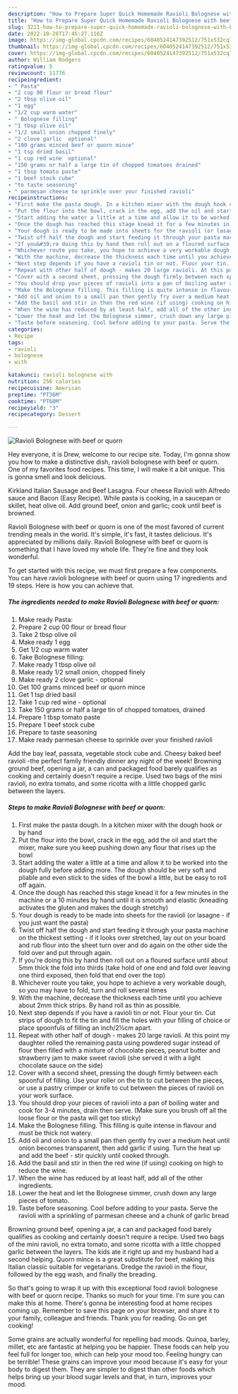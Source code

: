 ```yaml
---
description: "How to Prepare Super Quick Homemade Ravioli Bolognese with beef or quorn"
title: "How to Prepare Super Quick Homemade Ravioli Bolognese with beef or quorn"
slug: 3211-how-to-prepare-super-quick-homemade-ravioli-bolognese-with-beef-or-quorn
date: 2022-10-26T17:45:27.116Z
image: https://img-global.cpcdn.com/recipes/6040524147392512/751x532cq70/ravioli-bolognese-with-beef-or-quorn-recipe-main-photo.jpg
thumbnail: https://img-global.cpcdn.com/recipes/6040524147392512/751x532cq70/ravioli-bolognese-with-beef-or-quorn-recipe-main-photo.jpg
cover: https://img-global.cpcdn.com/recipes/6040524147392512/751x532cq70/ravioli-bolognese-with-beef-or-quorn-recipe-main-photo.jpg
author: William Rodgers
ratingvalue: 5
reviewcount: 11776
recipeingredient:
- " Pasta"
- "2 cup 00 flour or bread flour"
- "2 tbsp olive oil"
- "1 egg"
- "1/2 cup warm water"
- " Bolognese filling"
- "1 tbsp olive oil"
- "1/2 small onion chopped finely"
- "2 clove garlic  optional"
- "100 grams minced beef or quorn mince"
- "1 tsp dried basil"
- "1 cup red wine  optional"
- "150 grams or half a large tin of chopped tomatoes drained"
- "1 tbsp tomato paste"
- "1 beef stock cube"
- "to taste seasoning"
- " parmesan cheese to sprinkle over your finished ravioli"
recipeinstructions:
- "First make the pasta dough. In a kitchen mixer with the dough hook or by hand"
- "Put the flour into the bowl, crack in the egg, add the oil and start the mixer, make sure you keep pushing down any flour that rises up the bowl"
- "Start adding the water a little at a time and allow it to be worked into the dough fully before adding more. The dough should be very soft and pliable and even stick to the sides of the bowl a little, but be easy to roll off again."
- "Once the dough has reached this stage knead it for a few minutes in the machine or a 10 minutes by hand until it is smooth and elastic (kneading activates the gluten and makes the dough stretchy)"
- "Your dough is ready to be made into sheets for the ravioli (or lasagne - if you just want the pasta)"
- "Twist off half the dough and start feeding it through your pasta machine on the thickest setting - if it looks over stretched, lay out on your board and rub flour into the sheet turn over and do again on the other side the fold over and put through again."
- "If you&#39;re doing this by hand then roll out on a floured surface until about 5mm thick the fold into thirds (take hold of one end and fold over leaving one third exposed, then fold that end over the top)"
- "Whichever route you take, you hope to achieve a very workable dough, so you may have to fold, turn and roll several times"
- "With the machine, decrease the thickness each time until you achieve about 2mm thick strips. By hand roll as thin as possible."
- "Next step depends if you have a ravioli tin or not. Flour your tin. Cut strips of dough to fit the tin and fill the holes with your filling of choice or place spoonfuls of filling an inch/2½cm apart."
- "Repeat with other half of dough - makes 20 large ravioli. At this point my daughter rolled the remaining pasta using powdered sugar instead of flour then filled with a mixture of chocolate pieces, peanut butter and strawberry jam to make sweet ravioli (she served it with a light chocolate sauce on the side)"
- "Cover with a second sheet, pressing the dough firmly between each spoonful of filling. Use your roller on the tin to cut between the pieces, or use a pastry crimper or knife to cut between the pieces of ravioli on your work surface."
- "You should drop your pieces of ravioli into a pan of boiling water and cook for 3-4 minutes, drain then serve. (Make sure you brush off all the loose flour or the pasta will get too sticky)"
- "Make the Bolognese filling. This filling is quite intense in flavour and must be thick not watery."
- "Add oil and onion to a small pan then gently fry over a medium heat until onion becomes transparent, then add garlic if using. Turn the heat up and add the beef - stir quickly until cooked through."
- "Add the basil and stir in then the red wine (if using) cooking on high to reduce the wine."
- "When the wine has reduced by at least half, add all of the other ingredients."
- "Lower the heat and let the Bolognese simmer, crush down any large pieces of tomato."
- "Taste before seasoning. Cool before adding to your pasta. Serve the ravioli with a sprinkling of parmesan cheese and a chunk of garlic bread"
categories:
- Recipe
tags:
- ravioli
- bolognese
- with

katakunci: ravioli bolognese with 
nutrition: 256 calories
recipecuisine: American
preptime: "PT36M"
cooktime: "PT60M"
recipeyield: "3"
recipecategory: Dessert

---
```



![Ravioli Bolognese with beef or quorn](https://img-global.cpcdn.com/recipes/6040524147392512/751x532cq70/ravioli-bolognese-with-beef-or-quorn-recipe-main-photo.jpg)

Hey everyone, it is Drew, welcome to our recipe site. Today, I'm gonna show you how to make a distinctive dish, ravioli bolognese with beef or quorn. One of my favorites food recipes. This time, I will make it a bit unique. This is gonna smell and look delicious.

Kirkland Italian Sausage and Beef Lasagna. Four cheese Ravioli with Alfredo sauce and Bacon (Easy Recipe). While pasta is cooking, in a saucepan or skillet, heat olive oil. Add ground beef, onion and garlic; cook until beef is browned.

Ravioli Bolognese with beef or quorn is one of the most favored of current trending meals in the world. It's simple, it's fast, it tastes delicious. It's appreciated by millions daily. Ravioli Bolognese with beef or quorn is something that I have loved my whole life. They're fine and they look wonderful.


To get started with this recipe, we must first prepare a few components. You can have ravioli bolognese with beef or quorn using 17 ingredients and 19 steps. Here is how you can achieve that.

<!--inarticleads1-->

##### The ingredients needed to make Ravioli Bolognese with beef or quorn:

1. Make ready  Pasta:
1. Prepare 2 cup 00 flour or bread flour
1. Take 2 tbsp olive oil
1. Make ready 1 egg
1. Get 1/2 cup warm water
1. Take  Bolognese filling:
1. Make ready 1 tbsp olive oil
1. Make ready 1/2 small onion, chopped finely
1. Make ready 2 clove garlic - optional
1. Get 100 grams minced beef or quorn mince
1. Get 1 tsp dried basil
1. Take 1 cup red wine - optional
1. Take 150 grams or half a large tin of chopped tomatoes, drained
1. Prepare 1 tbsp tomato paste
1. Prepare 1 beef stock cube
1. Prepare to taste seasoning
1. Make ready  parmesan cheese to sprinkle over your finished ravioli


Add the bay leaf, passata, vegetable stock cube and. Cheesy baked beef ravioli -the perfect family friendly dinner any night of the week! Browning ground beef, opening a jar, a can and packaged food barely qualifies as cooking and certainly doesn&#39;t require a recipe. Used two bags of the mini ravioli, no extra tomato, and some ricotta with a little chopped garlic between the layers. 

<!--inarticleads2-->

##### Steps to make Ravioli Bolognese with beef or quorn:

1. First make the pasta dough. In a kitchen mixer with the dough hook or by hand
1. Put the flour into the bowl, crack in the egg, add the oil and start the mixer, make sure you keep pushing down any flour that rises up the bowl
1. Start adding the water a little at a time and allow it to be worked into the dough fully before adding more. The dough should be very soft and pliable and even stick to the sides of the bowl a little, but be easy to roll off again.
1. Once the dough has reached this stage knead it for a few minutes in the machine or a 10 minutes by hand until it is smooth and elastic (kneading activates the gluten and makes the dough stretchy)
1. Your dough is ready to be made into sheets for the ravioli (or lasagne - if you just want the pasta)
1. Twist off half the dough and start feeding it through your pasta machine on the thickest setting - if it looks over stretched, lay out on your board and rub flour into the sheet turn over and do again on the other side the fold over and put through again.
1. If you&#39;re doing this by hand then roll out on a floured surface until about 5mm thick the fold into thirds (take hold of one end and fold over leaving one third exposed, then fold that end over the top)
1. Whichever route you take, you hope to achieve a very workable dough, so you may have to fold, turn and roll several times
1. With the machine, decrease the thickness each time until you achieve about 2mm thick strips. By hand roll as thin as possible.
1. Next step depends if you have a ravioli tin or not. Flour your tin. Cut strips of dough to fit the tin and fill the holes with your filling of choice or place spoonfuls of filling an inch/2½cm apart.
1. Repeat with other half of dough - makes 20 large ravioli. At this point my daughter rolled the remaining pasta using powdered sugar instead of flour then filled with a mixture of chocolate pieces, peanut butter and strawberry jam to make sweet ravioli (she served it with a light chocolate sauce on the side)
1. Cover with a second sheet, pressing the dough firmly between each spoonful of filling. Use your roller on the tin to cut between the pieces, or use a pastry crimper or knife to cut between the pieces of ravioli on your work surface.
1. You should drop your pieces of ravioli into a pan of boiling water and cook for 3-4 minutes, drain then serve. (Make sure you brush off all the loose flour or the pasta will get too sticky)
1. Make the Bolognese filling. This filling is quite intense in flavour and must be thick not watery.
1. Add oil and onion to a small pan then gently fry over a medium heat until onion becomes transparent, then add garlic if using. Turn the heat up and add the beef - stir quickly until cooked through.
1. Add the basil and stir in then the red wine (if using) cooking on high to reduce the wine.
1. When the wine has reduced by at least half, add all of the other ingredients.
1. Lower the heat and let the Bolognese simmer, crush down any large pieces of tomato.
1. Taste before seasoning. Cool before adding to your pasta. Serve the ravioli with a sprinkling of parmesan cheese and a chunk of garlic bread


Browning ground beef, opening a jar, a can and packaged food barely qualifies as cooking and certainly doesn&#39;t require a recipe. Used two bags of the mini ravioli, no extra tomato, and some ricotta with a little chopped garlic between the layers. The kids ate it right up and my husband had a second helping. Quorn mince is a great substitute for beef, making this Italian classic suitable for vegetarians. Dredge the ravioli in the flour, followed by the egg wash, and finally the breading. 

So that's going to wrap it up with this exceptional food ravioli bolognese with beef or quorn recipe. Thanks so much for your time. I'm sure you can make this at home. There's gonna be interesting food at home recipes coming up. Remember to save this page on your browser, and share it to your family, colleague and friends. Thank you for reading. Go on get cooking!

Some grains are actually wonderful for repelling bad moods. Quinoa, barley, millet, etc are fantastic at helping you be happier. These foods can help you feel full for longer too, which can help your mood too. Feeling hungry can be terrible! These grains can improve your mood because it's easy for your body to digest them. They are simpler to digest than other foods which helps bring up your blood sugar levels and that, in turn, improves your mood.
